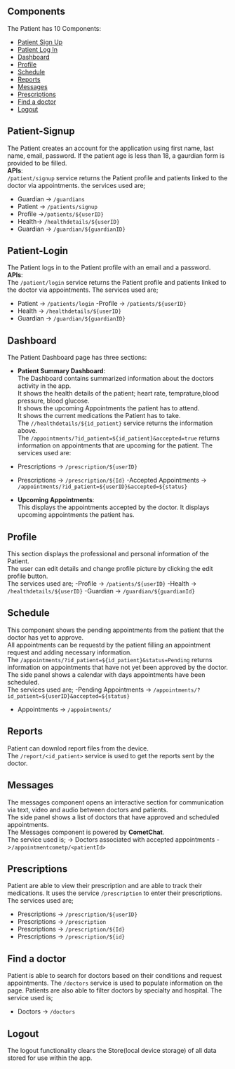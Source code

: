 ## Components 

The Patient has 10 Components:
 - [Patient Sign Up](#Patient-Signup)
 - [Patient Log In](#Patient-Login)
 - [Dashboard](#Dashboard)
 - [Profile](#Profile) 
 - [Schedule](#Schedule)
 - [Reports](#Reports)
 - [Messages](#Messages) 
 - [Prescriptions](#Prescriptions)
 - [Find a doctor](#Find-a-doctor)
 - [Logout](#Logout)


## Patient-Signup        
The Patient creates an account for the application using first name, last name, email, password. 
If the patient age is less than 18, a gaurdian form is provided to be filled.     
**APIs**:              
`/patient/signup` service returns the Patient profile and patients linked to the doctor via appointments.
the services used are;
- Guardian -> `/guardians`
- Patient -> `/patients/signup`
- Profile ->`/patients/${userID}`
- Health-> `/healthdetails/${userID}`
- Guardian -> `/guardian/${guardianID}`

## Patient-Login         
The Patient logs in to the Patient profile with an email and a password.      
**APIs**:       
The `/patient/login` service returns the Patient profile and patients linked to the doctor via appointments.
The services used are;
- Patient ->  `/patients/login`
-Profile ->  `/patients/${userID}`
- Health -> `/healthdetails/${userID}`
- Guardian ->  `/guardian/${guardianID}`


## Dashboard        
The Patient Dashboard page has three sections: 
- **Patient Summary Dashboard**:     
    The Dashboard contains summarized information about the doctors activity in the app.            
    It shows the health details of the patient; heart rate, temprature,blood pressure, blood glucose.      
    It shows the upcoming Appointments the patient has to attend.       
    It shows the current medications the Patient has to take.       
The `//healthdetails/${id_patient}` service returns the information above.         
The `/appointments/?id_patient=${id_patient}&accepted=true` returns information on appointments that are upcoming for the patient.
     The services used are:
- Prescriptions -> `/prescription/${userID}`
- Prescriptions -> `/prescription/${Id}`
-Accepted Appointments -> `/appointments/?id_patient=${userID}&accepted=${status}`

- **Upcoming Appointments**:      
This displays the appointments accepted by the doctor. It displays upcoming appointments the patient has.


## Profile
This section displays the professional and personal information of the Patient.      
The user can edit details and change profile picture by clicking the edit profile button.        
The services used are;
-Profile -> `/patients/${userID}`
-Health -> `/healthdetails/${userID}`
-Guardian -> `/guardian/${guardianId}`


## Schedule 
This component shows the pending appointments from the patient that the doctor has  yet to approve.       
All appointments can be requestd by the patient filling an appointment request and adding necessary information.      
The `/appointments/?id_patient=${id_patient}&status=Pending` returns information on appointments that have not yet been approved by the doctor.       
The side panel shows a calendar with days appointments have been scheduled.    
The services used are;
-Pending Appointments -> `/appointments/?id_patient=${userID}&accepted=${status}`
- Appointments -> `/appointments/`


## Reports 
Patient can downlod report files from the device.         
The `/report/<id_patient>` service is used to get the reports sent by the doctor.


## Messages    
The messages component opens an interactive section for communication via text, video and audio between doctors and patients.       
The side panel shows a list of doctors that have approved and scheduled appointments.      
The Messages component is powered by **CometChat**.  
The service used is;
-> Doctors associated with accepted appointments ->`/appointmentcometp/<patientId>`
  
 

## Prescriptions
Patient are able to view their prescription and are able to track their medications.
It uses the service `/prescription` to enter their prescriptions.
The services used are;
- Prescriptions -> `/prescription/${userID}`
- Prescriptions -> `/prescription`
- Prescriptions -> `/prescription/${Id}`
- Prescriptions -> `/prescription/${id}`


## Find a doctor
Patient is able to search for doctors based on their conditions and request appointments.
The  `/doctors` service is used to populate information on the page.
Patients are also able to filter doctors by specialty and hospital.
The service used is;
- Doctors -> `/doctors`

## Logout       
The logout functionality clears the Store(local device storage) of all data stored for use within the app.

